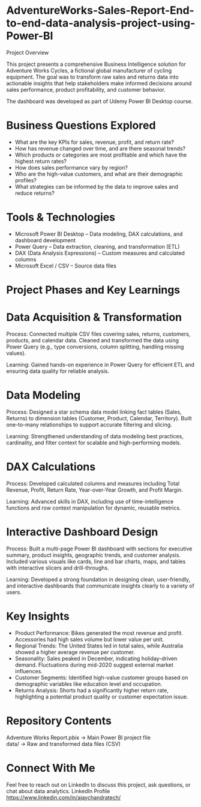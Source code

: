 # AdventureWorks-Sales-Report-End-to-end-data-analysis-project-using-Power-BI

Project Overview

This project presents a comprehensive Business Intelligence solution for Adventure Works Cycles, a fictional global manufacturer of cycling equipment. The goal was to transform raw sales and returns data into actionable insights that help stakeholders make informed decisions around sales performance, product profitability, and customer behavior.

The dashboard was developed as part of Udemy Power BI Desktop course.

# Business Questions Explored
- What are the key KPIs for sales, revenue, profit, and return rate?
- How has revenue changed over time, and are there seasonal trends?
- Which products or categories are most profitable and which have the highest return rates?
- How does sales performance vary by region?
- Who are the high-value customers, and what are their demographic profiles?
- What strategies can be informed by the data to improve sales and reduce returns?


# Tools & Technologies
- Microsoft Power BI Desktop – Data modeling, DAX calculations, and dashboard development
- Power Query  – Data extraction, cleaning, and transformation (ETL)
- DAX (Data Analysis Expressions) – Custom measures and calculated columns
- Microsoft Excel / CSV – Source data files


# Project Phases and Key Learnings

# Data Acquisition & Transformation

Process: Connected multiple CSV files covering sales, returns, customers, products, and calendar data. Cleaned and transformed the data using Power Query (e.g., type conversions, column splitting, handling missing values).

Learning: Gained hands-on experience in Power Query for efficient ETL and ensuring data quality for reliable analysis.


# Data Modeling

Process: Designed a star schema data model linking fact tables (Sales, Returns) to dimension tables (Customer, Product, Calendar, Territory). Built one-to-many relationships to support accurate filtering and slicing.

Learning: Strengthened understanding of data modeling best practices, cardinality, and filter context for scalable and high-performing models.


# DAX Calculations

Process: Developed calculated columns and measures including Total Revenue, Profit, Return Rate, Year-over-Year Growth, and Profit Margin.

Learning: Advanced skills in DAX, including use of time-intelligence functions and row context manipulation for dynamic, reusable metrics.


# Interactive Dashboard Design

Process: Built a multi-page Power BI dashboard with sections for executive summary, product insights, geographic trends, and customer analysis. Included various visuals like cards, line and bar charts, maps, and tables with interactive slicers and drill-throughs.

Learning: Developed a strong foundation in designing clean, user-friendly, and interactive dashboards that communicate insights clearly to a variety of users.


# Key Insights
- Product Performance: Bikes generated the most revenue and profit. Accessories had high sales volume but lower value per unit.
- Regional Trends: The United States led in total sales, while Australia showed a higher average revenue per customer.
- Seasonality: Sales peaked in December, indicating holiday-driven demand. Fluctuations during mid-2020 suggest external market influences.
- Customer Segments: Identified high-value customer groups based on demographic variables like education level and occupation.
- Returns Analysis: Shorts had a significantly higher return rate, highlighting a potential product quality or customer expectation issue.


# Repository Contents

Adventure Works Report.pbix       → Main Power BI project file  
data/                     → Raw and transformed data files (CSV)  



# Connect With Me

Feel free to reach out on LinkedIn to discuss this project, ask questions, or chat about data analytics.
LinkedIn Profile https://www.linkedin.com/in/ajaychandratech/


